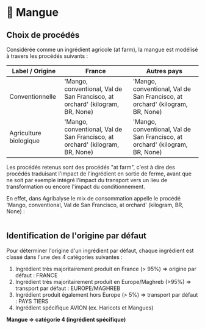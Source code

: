 # 🥭 Mangue

## Choix de procédés

Considérée comme un ingrédient agricole (at farm), la mangue est modélisé à travers les procédés suivants :&#x20;

| Label / Origine        | France                                                                       | Autres pays                                                                  |
| ---------------------- | ---------------------------------------------------------------------------- | ---------------------------------------------------------------------------- |
| Conventionnelle        | 'Mango, conventional, Val de San Francisco, at orchard' (kilogram, BR, None) | 'Mango, conventional, Val de San Francisco, at orchard' (kilogram, BR, None) |
| Agriculture biologique | 'Mango, conventional, Val de San Francisco, at orchard' (kilogram, BR, None) | 'Mango, conventional, Val de San Francisco, at orchard' (kilogram, BR, None) |

Les procédés retenus sont des procédés "at farm", c'est à dire des procédés traduisant l'impact de l'ingrédient en sortie de ferme, avant que ne soit par exemple intégré l'impact du transport vers un lieu de transformation ou encore l'impact du conditionnement.

En effet, dans Agribalyse le mix de consommation appelle le procédé 'Mango, conventional, Val de San Francisco, at orchard' (kilogram, BR, None) :&#x20;

<figure><img src="../../../.gitbook/assets/mangue.jpg" alt=""><figcaption></figcaption></figure>



## Identification de l'origine par défaut

Pour déterminer l'origine d'un ingrédient par défaut, chaque ingrédient est classé dans l'une des 4 catégories suivantes :&#x20;

1. Ingrédient très majoritairement produit en France (> 95%) => origine par défaut : FRANCE
2. Ingrédient très majoritairement produit en Europe/Maghreb (>95%) => transport par défaut : EUROPE/MAGHREB&#x20;
3. Ingrédient produit également hors Europe (> 5%) => transport par défaut : PAYS TIERS
4. Ingrédient spécifique AVION (ex. Haricots et Mangues)&#x20;

**Mangue => catégorie 4 (ingrédient spécifique)**&#x20;



